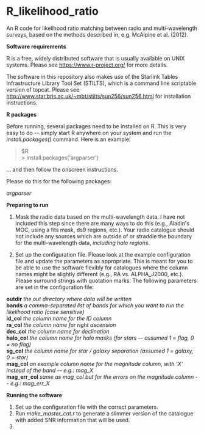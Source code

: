 # R_likelihood_ratio
An R code for likelihood ratio matching between radio and multi-wavelength surveys, based on the methods described in, e.g. McAlpine et al. (2012).

**Software requirements**

R is a free, widely distributed software that is usually available on UNIX systems.  Please see https://www.r-project.org/ for more details. 

The software in this repository also makes use of the Starlink Tables Infrastructure Library Tool Set (STILTS), which is a command line scriptable version of topcat.  Please see http://www.star.bris.ac.uk/~mbt/stilts/sun256/sun256.html for installation instructions. 

**R packages**

Before running, several packages need to be installed on R.  This is very easy to do -- simply start R anywhere on your system and run the *install.packages()* command. Here is an example:

> $R  
> \> install.packages('argparser')


... and then follow the onscreen instructions. 

Please do this for the following packages:

*argparser*

**Preparing to run**

1. Mask the radio data based on the multi-wavelength data. I have not included this step since there are many ways to do this (e.g., Aladin's MOC, using a fits mask, ds9 regions, etc.). Your radio catalogue should not include any sources which are outside of or straddle the boundary for the multi-wavelength data, *including halo regions*. 

2. Set up the configuration file. Please look at the example configuration file and update the parameters as appropriate. This is meant for you to be able to use the software flexibly for catalogues where the column names might be slightly different (e.g., RA vs. ALPHA_J2000, etc.). Please surround strings with quotation marks. The following parameters are set in the configuration file:

**outdir**          *the out directory where data will be written*  
**bands**             *a comma-separated list of bands for which you want to run the likelihood ratio (case sensitive)*  
**id_col**            *the column name for the ID column*  
**ra_col**            *the column name for right ascension*  
**dec_col**           *the column name for declination*  
**halo_col**          *the column name for halo masks (for stars -- assumed 1 = flag, 0 = no flag)*  
**sg_col**             *the column name for star / galaxy separation (assumed 1 = galaxy, 0 = star)*  
**mag_col**           *an example column name for the magnitude column, with 'X' instead of the band -- e.g.: mag_X*  
**mag_err_col**       *same as mag_col but for the errors on the magnitude column -- e.g.: mag_err_X*


**Running the software**

1. Set up the configuration file with the correct parameters.
2. Run *make_master_cat.r*  to generate a slimmer version of the catalogue with added SNR information that will be used.
3. 

